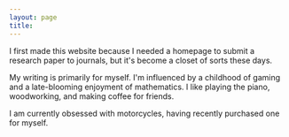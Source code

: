 ```yaml
---
layout: page
title: 
---
```


I first made this website because I needed a homepage to submit a research paper to journals, but it's become a closet of sorts these days. 

My writing is primarily for myself. I'm influenced by a childhood of gaming and a late-blooming enjoyment of mathematics. I like playing the piano, woodworking, and making coffee for friends. 

I am currently obsessed with motorcycles, having recently purchased one for myself.
